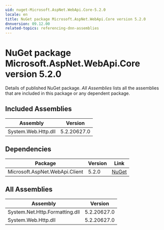 ```yaml
---
uid: nuget-Microsoft.AspNet.WebApi.Core-5.2.0
locale: en
title: NuGet package Microsoft.AspNet.WebApi.Core version 5.2.0
dnnversion: 09.12.00
related-topics: referencing-dnn-assemblies
---
```


# NuGet package Microsoft.AspNet.WebApi.Core version 5.2.0
Details of published NuGet package.
*All Assemblies* lists all the assemblies that are included in this package or any dependent package.

## Included Assemblies

|Assembly|Version|
|---|---|
|System.Web.Http.dll|5.2.20627.0|

## Dependencies

|Package|Version|Link|
|---|---|---|
|Microsoft.AspNet.WebApi.Client|5.2.0|[NuGet](https://www.nuget.org/packages/Microsoft.AspNet.WebApi.Client/5.2.0)|

## All Assemblies

|Assembly|Version|
|---|---|
|System.Net.Http.Formatting.dll|5.2.20627.0|
|System.Web.Http.dll|5.2.20627.0|

